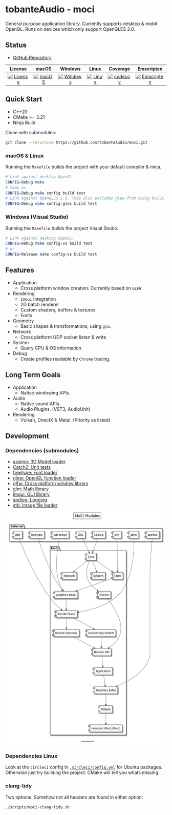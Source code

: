 # tobanteAudio - moci

General purpose application library. Currently supports desktop & mobil OpenGL. Runs on devices which only support OpenGLES 2.0.

## Status

- [GitHub Repository](https::/github.com/tobanteAudio/moci)

|                                                                 License                                                                 |                                                                          macOS                                                                           |                                                                            Windows                                                                             |                                                                          Linux                                                                           |                                                                      Coverage                                                                       |                                                                               Emscripten                                                                                |
| :-------------------------------------------------------------------------------------------------------------------------------------: | :------------------------------------------------------------------------------------------------------------------------------------------------------: | :------------------------------------------------------------------------------------------------------------------------------------------------------------: | :------------------------------------------------------------------------------------------------------------------------------------------------------: | :-------------------------------------------------------------------------------------------------------------------------------------------------: | :---------------------------------------------------------------------------------------------------------------------------------------------------------------------: |
| [![License](https://img.shields.io/badge/License-BSD%202--Clause-orange.svg)](https://github.com/tobanteAudio/moci/blob/master/LICENSE) | [![macOS](https://github.com/tobanteAudio/moci/actions/workflows/macos.yml/badge.svg)](https://github.com/tobanteAudio/moci/actions/workflows/macos.yml) | [![Windows](https://github.com/tobanteAudio/moci/actions/workflows/windows.yml/badge.svg)](https://github.com/tobanteAudio/moci/actions/workflows/windows.yml) | [![Linux](https://github.com/tobanteAudio/moci/actions/workflows/linux.yml/badge.svg)](https://github.com/tobanteAudio/moci/actions/workflows/linux.yml) | [![codecov](https://codecov.io/github/tobanteAudio/moci/branch/main/graph/badge.svg?token=VQqQPfTH5A)](https://codecov.io/github/tobanteAudio/moci) | [![Emscripten](https://github.com/tobanteAudio/moci/actions/workflows/emscripten.yml/badge.svg)](https://github.com/tobanteAudio/moci/actions/workflows/emscripten.yml) |

## Quick Start

- C++20
- CMake >= 3.21
- Ninja Build

Clone with submodules:

```sh
git clone --recursive https://github.com/tobanteAudio/moci.git
```

### macOS & Linux

Running the `Makefile` builds the project with your default compiler & ninja.

```sh
# Link against desktop OpenGL.
CONFIG=Debug make
# Same as
CONFIG=Debug make config build test
# Link against OpenGLES 2.0. This also excludes glew from being build.
CONFIG=Debug make config-gles build test
```

### Windows (Visual Studio)

Running the `Makefile` builds the project Visual Studio.

```sh
# Link against desktop OpenGL.
CONFIG=Debug make config-vs build test
# or
CONFIG=Release make config-vs build test
```

## Features

- Application
  - Cross platform window creation. Currently based on `GLFW`.
- Rendering
  - `ImGui` integration
  - 2D batch renderer
  - Custom shaders, buffers & textures
  - Fonts
- Geometry
  - Basic shapes & transformations, using `glm`.
- Network
  - Cross platform UDP socket listen & write
- System
  - Query CPU & OS information
- Debug
  - Create profiles readable by `Chrome` tracing.

## Long Term Goals

- Application
  - Native windowing APIs.
- Audio
  - Native sound APIs.
  - Audio Plugins. (VST3, AudioUnit)
- Rendering
  - Vulkan, DirectX & Metal. (Priority as listed)

## Development

### Dependencies (submodules)

- [assimp: 3D Model loader](https://github.com/assimp/assimp)
- [Catch2: Unit tests](https://github.com/catchorg/Catch2)
- [freetype: Font loader](https://www.freetype.org/)
- [glew: OpenGL function loader](http://glew.sourceforge.net/)
- [glfw: Cross platform window library](https://www.glfw.org/)
- [glm: Math library](https://glm.g-truc.net/0.9.9/index.html)
- [imgui: GUI library](https://github.com/ocornut/imgui)
- [spdlog: Logging](https://github.com/gabime/spdlog)
- [stb: Image file loader](https://github.com/nothings/stb)

![Module Dependencies](docs/modules.png)

### Dependencies Linux

Look at the `circleci` config in [`.circleci/config.yml`](https://github.com/tobanteAudio/moci/blob/master/.circleci/config.yml) for Ubuntu packages. Otherwise just try building the project. CMake will tell you whats missing.

### clang-tidy

Two options. Somehow not all headers are found in either option:

```sh
./scripts/moci-clang-tidy.sh
```
